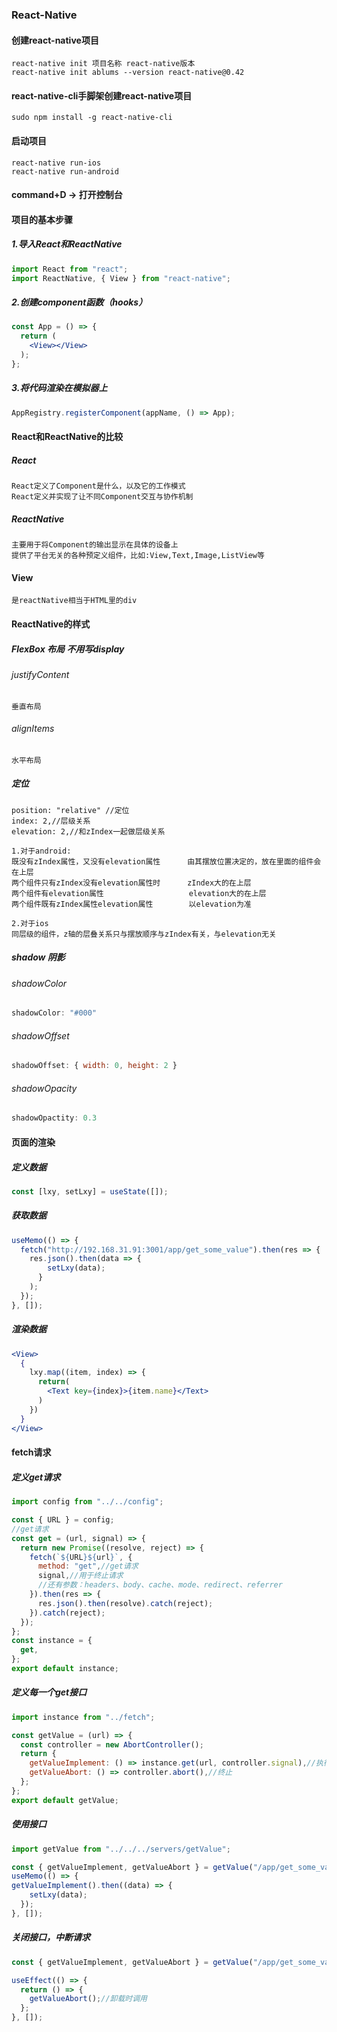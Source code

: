 ### React-Native
#### 创建react-native项目
~~~~
react-native init 项目名称 react-native版本
react-native init ablums --version react-native@0.42
~~~~
#### react-native-cli手脚架创建react-native项目
~~~~
sudo npm install -g react-native-cli
~~~~
#### 启动项目
~~~~
react-native run-ios
react-native run-android
~~~~
#### command+D -> 打开控制台
#### 项目的基本步骤
##### 1.导入React和ReactNative
~~~~jsx
import React from "react";
import ReactNative, { View } from "react-native";
~~~~
##### 2.创建component函数（hooks）
~~~~jsx
const App = () => {
  return (
    <View></View>
  );
};
~~~~
##### 3.将代码渲染在模拟器上
~~~~javascript
AppRegistry.registerComponent(appName, () => App);
~~~~
#### React和ReactNative的比较
##### React
~~~~
React定义了Component是什么，以及它的工作模式
React定义并实现了让不同Component交互与协作机制
~~~~
##### ReactNative
~~~~
主要用于将Component的输出显示在具体的设备上
提供了平台无关的各种预定义组件，比如:View,Text,Image,ListView等
~~~~
#### View 
~~~~
是reactNative相当于HTML里的div
~~~~
#### ReactNative的样式
##### FlexBox 布局 不用写display
###### justifyContent
~~~~
垂直布局
~~~~
###### alignItems
~~~~
水平布局
~~~~
##### 定位
~~~~
position: "relative" //定位
index: 2,//层级关系
elevation: 2,//和zIndex一起做层级关系

1.对于android:
既没有zIndex属性，又没有elevation属性      由其摆放位置决定的，放在里面的组件会在上层
两个组件只有zIndex没有elevation属性时      zIndex大的在上层
两个组件有elevation属性                   elevation大的在上层
两个组件既有zIndex属性elevation属性        以elevation为准

2.对于ios
同层级的组件，z轴的层叠关系只与摆放顺序与zIndex有关，与elevation无关
~~~~
##### shadow 阴影
###### shadowColor
~~~~jsx
shadowColor: "#000"
~~~~
###### shadowOffset
~~~~jsx
shadowOffset: { width: 0, height: 2 }
~~~~
###### shadowOpacity
~~~~jsx
shadowOpactity: 0.3
~~~~

#### 页面的渲染
##### 定义数据
~~~~jsx
const [lxy, setLxy] = useState([]);
~~~~
##### 获取数据
~~~~jsx
useMemo(() => {
  fetch("http://192.168.31.91:3001/app/get_some_value").then(res => {
    res.json().then(data => {
        setLxy(data);
      }
    );
  });
}, []);
~~~~
##### 渲染数据
~~~~jsx
<View>
  {
    lxy.map((item, index) => {
      return(
        <Text key={index}>{item.name}</Text>
      )
    })
  }
</View>
~~~~

#### fetch请求
##### 定义get请求
~~~~jsx
import config from "../../config";

const { URL } = config;
//get请求
const get = (url, signal) => {
  return new Promise((resolve, reject) => {
    fetch(`${URL}${url}`, {
      method: "get",//get请求
      signal,//用于终止请求
      //还有参数：headers、body、cache、mode、redirect、referrer
    }).then(res => {
      res.json().then(resolve).catch(reject);
    }).catch(reject);
  });
};
const instance = {
  get,
};
export default instance;
~~~~
##### 定义每一个get接口
~~~~jsx
import instance from "../fetch";

const getValue = (url) => {
  const controller = new AbortController();
  return {
    getValueImplement: () => instance.get(url, controller.signal),//执行
    getValueAbort: () => controller.abort(),//终止
  };
};
export default getValue;
~~~~
##### 使用接口
~~~~jsx
import getValue from "../../../servers/getValue";

const { getValueImplement, getValueAbort } = getValue("/app/get_some_value");//先结构出来
useMemo(() => {
getValueImplement().then((data) => {
    setLxy(data);
  });
}, []);

~~~~
##### 关闭接口，中断请求
~~~~jsx
const { getValueImplement, getValueAbort } = getValue("/app/get_some_value");

useEffect(() => {
  return () => {
    getValueAbort();//卸载时调用
  };
}, []);
~~~~